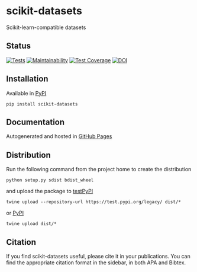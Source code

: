 # scikit-datasets
Scikit-learn-compatible datasets

## Status
[![Tests](https://github.com/daviddiazvico/scikit-datasets/actions/workflows/tests.yml/badge.svg)](https://github.com/daviddiazvico/scikit-datasets/actions/workflows/tests.yml)
[![Maintainability](https://api.codeclimate.com/v1/badges/a37c9ee152b41a0cb577/maintainability)](https://codeclimate.com/github/daviddiazvico/scikit-datasets/maintainability)
[![Test Coverage](https://api.codeclimate.com/v1/badges/a37c9ee152b41a0cb577/test_coverage)](https://codeclimate.com/github/daviddiazvico/scikit-datasets/test_coverage)
[![DOI](https://zenodo.org/badge/DOI/10.5281/zenodo.6383047.svg)](https://doi.org/10.5281/zenodo.6383047)

## Installation
Available in [PyPI](https://pypi.python.org/pypi?:action=display&name=scikit-datasets)
```
pip install scikit-datasets
```

## Documentation
Autogenerated and hosted in [GitHub Pages](https://daviddiazvico.github.io/scikit-datasets/)

## Distribution
Run the following command from the project home to create the distribution
```
python setup.py sdist bdist_wheel
```
and upload the package to [testPyPI](https://testpypi.python.org/)
```
twine upload --repository-url https://test.pypi.org/legacy/ dist/*
```
or [PyPI](https://pypi.python.org/)
```
twine upload dist/*
```

## Citation
If you find scikit-datasets useful, please cite it in your publications.
You can find the appropriate citation format in the sidebar, in both APA and
Bibtex.
